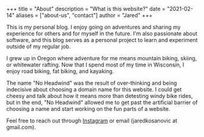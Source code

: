 +++
title = "About"
description = "What is this website?"
date = "2021-02-14"
aliases = ["about-us", "contact"]
author = "Jared"
+++

This is my personal blog.
I enjoy going on adventures and sharing my experience for others and for myself in the future.
I'm also passionate about software, and this blog serves as a personal project to learn and experiment outside of my regular job.

I grew up in Oregon where adventure for me means mountain biking, skiing, or whitewater rafting.
Now that I spend most of my time in Wisconsin, I enjoy road biking, fat biking, and kayaking.

The name "No Headwind" was the result of over-thinking and being indecisive about choosing a domain name for this website.
I could get cheesy and talk about how it means more than detesting windy bike rides, but in the end, "No Headwind" allowed me to get past the artificial barrier of choosing a name and start working on the fun parts of a website.

Feel free to reach out through [Instagram](https://www.instagram.com/j_rad_k/) or email (jaredkosanovic at gmail.com).
